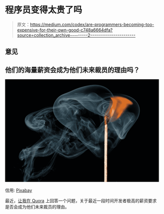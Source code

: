# 程序员变得太贵了吗

> 原文：<https://medium.com/codex/are-programmers-becoming-too-expensive-for-their-own-good-c748a6664dfa?source=collection_archive---------2----------------------->

## 意见

## 他们的海量薪资会成为他们未来裁员的理由吗？

![](img/0571cd768d1dfa0c0601e3cc67a51e01.png)

信用: [Pixabay](https://pixabay.com/photos/match-flame-smoke-matchstick-1899824/)

最近，[让我在 Quora](https://www.quora.com/People-in-IT-are-switching-jobs-frequently-and-reaching-20-30-LPA-in-5-6-years-of-experience-Will-this-become-the-reason-in-the-future-for-their-layoff-as-they-become-super-expensive-to-hire/answer/Lokajit-Tikayatray) 上回答一个问题，关于最近一段时间开发者极高的薪资要求是否会成为他们未来裁员的理由。